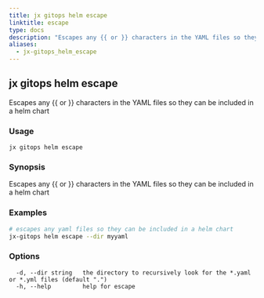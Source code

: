 ```yaml
---
title: jx gitops helm escape
linktitle: escape
type: docs
description: "Escapes any {{ or }} characters in the YAML files so they can be included in a helm chart"
aliases:
  - jx-gitops_helm_escape
---
```


## jx gitops helm escape

Escapes any {{ or }} characters in the YAML files so they can be included in a helm chart

### Usage

```
jx gitops helm escape
```

### Synopsis

Escapes any {{ or }} characters in the YAML files so they can be included in a helm chart

### Examples

  ```bash
  # escapes any yaml files so they can be included in a helm chart
  jx-gitops helm escape --dir myyaml

  ```
### Options

```
  -d, --dir string   the directory to recursively look for the *.yaml or *.yml files (default ".")
  -h, --help         help for escape
```

